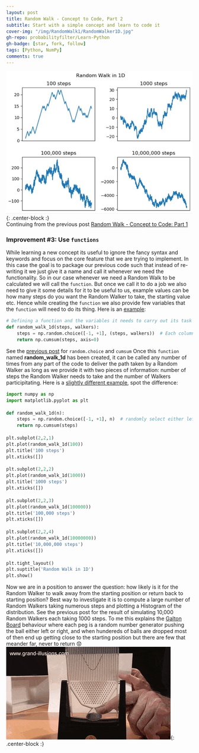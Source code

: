 ```yaml
---
layout: post
title: Random Walk - Concept to Code, Part 2
subtitle: Start with a simple concept and learn to code it 
cover-img: "/img/RandomWalk1/RandomWalker1D.jpg"
gh-repo: probabilityfilter/Learn-Python
gh-badge: [star, fork, follow]
tags: [Python, NumPy]
comments: true
---
```


![RandomWalk](/img/RandomWalk1/RandomWalker1D.jpg "Multiple Random Walks"){: .center-block :}  
Continuing from the previous post [Random Walk - Concept to Code: Part 1](https://probabilityfilter.github.io/2018-04-28-RandomWalk1/)
### Improvement #3: Use `functions`
While learning a new concept its useful to ignore the fancy syntax and keywords and focus on the core feature that we are trying to implement. In this case the goal is to package our previous code such that instead of re-writing it we just give it a name and call it whenever we need the functionality. So in our case whenever we need a Random Walk to be calculated we will call the `function`. But once we call it to do a job we also need to give it some details for it to be useful to us, example values can be how many steps do you want the Random Walker to take, the starting value etc. Hence while creating the `function` we also provide few variables that the `function` will need to do its thing. Here is an [example](https://github.com/probabilityfilter/Learn-Python/blob/master/RandomWalker/RandomWalk_1d_multiple%20walkers.py):

```python
# Defining a function and the variables it needs to carry out its task
def random_walk_1d(steps, walkers):
    steps = np.random.choice([-1, +1], (steps, walkers))  # Each column is an independent Walker
    return np.cumsum(steps, axis=0)
```
See the [previous post](https://probabilityfilter.github.io/2018-04-28-RandomWalk1/) for `random.choice` and `cumsum`
Once this `function` named **random_walk_1d** has been created, it can be called any number of times from any part of the code to deliver the path taken by a Random Walker as long as we provide it with two pieces of information: number of steps the Random Walker needs to take and the number of Walkers participitating. Here is a [slightly different example](https://github.com/probabilityfilter/Learn-Python/blob/master/RandomWalker/RandomWalk_1d.py), spot the difference:

```python
import numpy as np
import matplotlib.pyplot as plt

def random_walk_1d(n):
    steps = np.random.choice([-1, +1], n)  # randomly select either left or right
    return np.cumsum(steps)

plt.subplot(2,2,1)
plt.plot(random_walk_1d(100))
plt.title('100 steps')
plt.xticks([])

plt.subplot(2,2,2)
plt.plot(random_walk_1d(1000))
plt.title('1000 steps')
plt.xticks([])

plt.subplot(2,2,3)
plt.plot(random_walk_1d(100000))
plt.title('100,000 steps')
plt.xticks([])

plt.subplot(2,2,4)
plt.plot(random_walk_1d(10000000))
plt.title('10,000,000 steps')
plt.xticks([])

plt.tight_layout()
plt.suptitle('Random Walk in 1D')
plt.show()
```

Now we are in a position to answer the question: how likely is it for the Random Walker to walk away from the starting position or return back to starting position? Best way to investigate it is to compute a large number of Random Walkers taking numerous steps and plotting a Histogram of the distribution. See the previous post for the result of simulating 10,000 Random Walkers each taking 1000 steps. To me this explains the [Galton Board](https://en.wikipedia.org/wiki/Bean_machine) behaviour where each peg is a random number generator pushing the ball either left or right, and when hundereds of balls are dropped most of then end up getting close to the starting position but there are few that meander far, never to return :worried:
![GaltonBoard](/img/RandomWalk1/GB.gif "Galton Board in Action"){: .center-block :}
